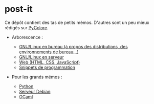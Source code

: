 # post-it

Ce dépôt contient des tas de petits mémos. D'autres sont un peu mieux rédigés sur 
[PyColore](https://www.pycolore.fr/categories/cat_memo/).

* Arborescence :
  * [GNU/Linux en bureau (à propos des distributions, des environnements de bureau...)](linux-desktop)
  * [GNU/Linux en serveur](serveur)
  * [Web (HTML, CSS, JavaScript)](web)
  * [Snippets de programmation](programmation)

* Pour les grands mémos :
  * [Python](https://www.pycolore.fr/python.pdf)
  * [Serveur Debian](https://www.pycolore.fr/debian)
  * [OCaml](https://www.pycolore.fr/ocaml)
